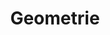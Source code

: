 ﻿---
title: Geometrie
type: docs
weight: 30
url: /de/python-net/geometry/
description: Artikel über 3D Geometrien in Aspose.3D für Python via .NET.
---
